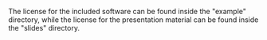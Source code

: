 The license for the included software can be found inside the "example" directory, while the license for the presentation material can be found inside the "slides" directory.